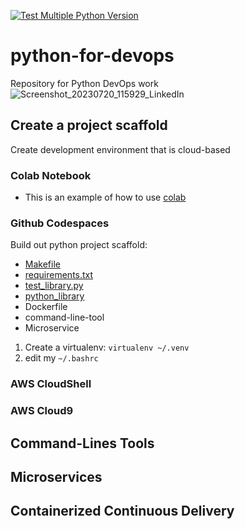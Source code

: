 [![Test Multiple Python Version](https://github.com/timorust/python-for-devops/actions/workflows/main.yml/badge.svg)](https://github.com/timorust/python-for-devops/actions/workflows/main.yml)

# python-for-devops
Repository for Python DevOps work 
![Screenshot_20230720_115929_LinkedIn](https://github.com/user-attachments/assets/4ee2ac3a-3a76-4a00-a3f9-2bdc135c42d1)


## Create a project scaffold

Create development environment that is cloud-based

### Colab Notebook

* This is an example of how to use [colab](https://github.com/timorust/python-for-devops/blob/main/start_python.ipynb)

### Github Codespaces  

Build out python project scaffold:

* [Makefile](https://github.com/timorust/python-for-devops/blob/main/Makefile)
* [requirements.txt](https://github.com/timorust/python-for-devops/blob/main/requirements.txt)
* [test_library.py](https://github.com/timorust/python-for-devops/blob/main/test_devopslib.py)
* [python_library](https://github.com/timorust/python-for-devops/tree/main/devopslib)
* Dockerfile
* command-line-tool
* Microservice

1. Create a virtualenv: `virtualenv ~/.venv`
2. edit my `~/.bashrc`


### AWS CloudShell
### AWS Cloud9

## Command-Lines Tools

## Microservices 

## Containerized Continuous Delivery

